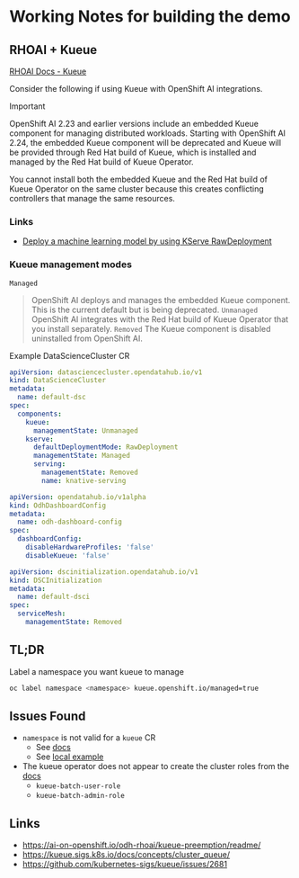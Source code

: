 # Working Notes for building the demo

## RHOAI + Kueue

[RHOAI Docs - Kueue](https://docs.redhat.com/en/documentation/red_hat_openshift_ai_self-managed/2.23/html/managing_openshift_ai/managing-workloads-with-kueue_kueue)

Consider the following if using Kueue with OpenShift AI integrations.

> [!IMPORTANT]
> OpenShift AI 2.23 and earlier versions include an embedded Kueue component for managing distributed workloads. Starting with OpenShift AI 2.24, the embedded Kueue component will be deprecated and Kueue will be provided through Red Hat build of Kueue, which is installed and managed by the Red Hat build of Kueue Operator.
>
>You cannot install both the embedded Kueue and the Red Hat build of Kueue Operator on the same cluster because this creates conflicting controllers that manage the same resources.

### Links

- [Deploy a machine learning model by using KServe RawDeployment](https://access.redhat.com/solutions/7078183)

### Kueue management modes

`Managed`
> OpenShift AI deploys and manages the embedded Kueue component. This is the current default but is being deprecated.
`Unmanaged`
> OpenShift AI integrates with the Red Hat build of Kueue Operator that you install separately.
`Removed`
> The Kueue component is disabled uninstalled from OpenShift AI.

Example DataScienceCluster CR

```yaml
apiVersion: datasciencecluster.opendatahub.io/v1
kind: DataScienceCluster
metadata:
  name: default-dsc
spec:
  components:
    kueue:
      managementState: Unmanaged
    kserve:
      defaultDeploymentMode: RawDeployment
      managementState: Managed
      serving:
        managementState: Removed
        name: knative-serving
```

```yaml
apiVersion: opendatahub.io/v1alpha
kind: OdhDashboardConfig
metadata:
  name: odh-dashboard-config
spec:
  dashboardConfig:
    disableHardwareProfiles: 'false'
    disableKueue: 'false'
```

```yaml
apiVersion: dscinitialization.opendatahub.io/v1
kind: DSCInitialization
metadata:
  name: default-dsci
spec:
  serviceMesh:
    managementState: Removed

```

## TL;DR

Label a namespace you want kueue to manage

```sh
oc label namespace <namespace> kueue.openshift.io/managed=true
```

## Issues Found

- `namespace` is not valid for a `kueue` CR
  - See [docs](https://docs.redhat.com/en/documentation/openshift_container_platform/4.19/html/ai_workloads/red-hat-build-of-kueue#create-kueue-cr_install-disconnected)
  - See [local example](../gitops/operators/kueue-operator/instance/base/kueue.yaml)
- The kueue operator does not appear to create the cluster roles from the [docs](https://docs.redhat.com/en/documentation/openshift_container_platform/4.19/html/ai_workloads/red-hat-build-of-kueue#authentication-clusterroles)
  - `kueue-batch-user-role`
  - `kueue-batch-admin-role`

## Links

- https://ai-on-openshift.io/odh-rhoai/kueue-preemption/readme/
- https://kueue.sigs.k8s.io/docs/concepts/cluster_queue/
- https://github.com/kubernetes-sigs/kueue/issues/2681
